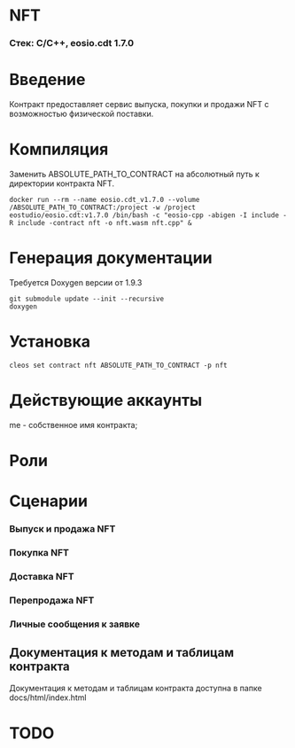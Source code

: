 # NFT
### Стек: C/C++, eosio.cdt 1.7.0

# Введение
Контракт предоставляет сервис выпуска, покупки и продажи NFT с возможностью физической поставки. 

# Компиляция
Заменить ABSOLUTE_PATH_TO_CONTRACT на абсолютный путь к директории контракта NFT. 
```
docker run --rm --name eosio.cdt_v1.7.0 --volume /ABSOLUTE_PATH_TO_CONTRACT:/project -w /project eostudio/eosio.cdt:v1.7.0 /bin/bash -c "eosio-cpp -abigen -I include -R include -contract nft -o nft.wasm nft.cpp" &
```


# Генерация документации
Требуется Doxygen версии от 1.9.3
```
git submodule update --init --recursive
doxygen
```


# Установка
```
cleos set contract nft ABSOLUTE_PATH_TO_CONTRACT -p nft
```


# Действующие аккаунты
me - собственное имя контракта;


# Роли

# Сценарии

### Выпуск и продажа NFT

### Покупка NFT

### Доставка NFT

### Перепродажа NFT

### Личные сообщения к заявке

## Документация к методам и таблицам контракта
Документация к методам и таблицам контракта доступна в папке docs/html/index.html


# TODO


